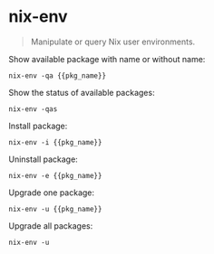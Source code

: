 nix-env
=======

> Manipulate or query Nix user environments.

Show available package with name or without name:

    nix-env -qa {{pkg_name}}

Show the status of available packages:

    nix-env -qas

Install package:

    nix-env -i {{pkg_name}}

Uninstall package:

    nix-env -e {{pkg_name}}

Upgrade one package:

    nix-env -u {{pkg_name}}

Upgrade all packages:

    nix-env -u
